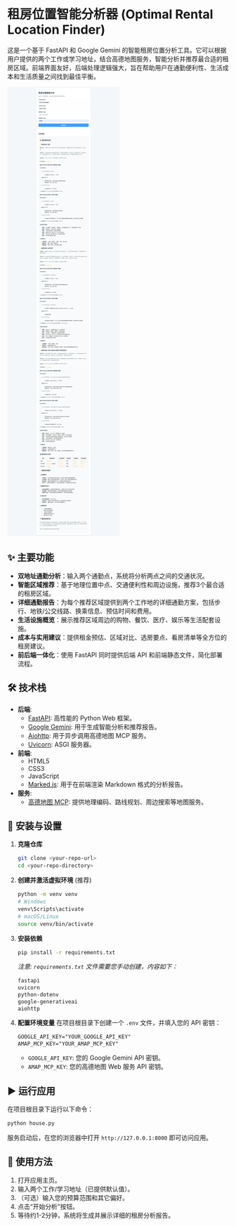 # 租房位置智能分析器 (Optimal Rental Location Finder)

这是一个基于 FastAPI 和 Google Gemini 的智能租房位置分析工具。它可以根据用户提供的两个工作或学习地址，结合高德地图服务，智能分析并推荐最合适的租房区域。前端界面友好，后端处理逻辑强大，旨在帮助用户在通勤便利性、生活成本和生活质量之间找到最佳平衡。

![应用截图](house.png)

## ✨ 主要功能

- **双地址通勤分析**：输入两个通勤点，系统将分析两点之间的交通状况。
- **智能区域推荐**：基于地理位置中点、交通便利性和周边设施，推荐3个最合适的租房区域。
- **详细通勤报告**：为每个推荐区域提供到两个工作地的详细通勤方案，包括步行、地铁/公交线路、换乘信息、预估时间和费用。
- **生活设施概览**：展示推荐区域周边的购物、餐饮、医疗、娱乐等生活配套设施。
- **成本与实用建议**：提供租金预估、区域对比、选房要点、看房清单等全方位的租房建议。
- **前后端一体化**：使用 FastAPI 同时提供后端 API 和前端静态文件，简化部署流程。

## 🛠️ 技术栈

- **后端**:
  - [FastAPI](https://fastapi.tiangolo.com/): 高性能的 Python Web 框架。
  - [Google Gemini](https://ai.google.dev/): 用于生成智能分析和推荐报告。
  - [Aiohttp](https://docs.aiohttp.org/): 用于异步调用高德地图 MCP 服务。
  - [Uvicorn](https://www.uvicorn.org/): ASGI 服务器。
- **前端**:
  - HTML5
  - CSS3
  - JavaScript
  - [Marked.js](https://marked.js.org/): 用于在前端渲染 Markdown 格式的分析报告。
- **服务**:
  - [高德地图 MCP](https://lbs.amap.com/): 提供地理编码、路线规划、周边搜索等地图服务。

## 🚀 安装与设置

1.  **克隆仓库**
    ```bash
    git clone <your-repo-url>
    cd <your-repo-directory>
    ```

2.  **创建并激活虚拟环境** (推荐)
    ```bash
    python -m venv venv
    # Windows
    venv\Scripts\activate
    # macOS/Linux
    source venv/bin/activate
    ```

3.  **安装依赖**
    ```bash
    pip install -r requirements.txt
    ```
    *注意: `requirements.txt` 文件需要您手动创建，内容如下：*
    ```
    fastapi
    uvicorn
    python-dotenv
    google-generativeai
    aiohttp
    ```

4.  **配置环境变量**
    在项目根目录下创建一个 `.env` 文件，并填入您的 API 密钥：
    ```env
    GOOGLE_API_KEY="YOUR_GOOGLE_API_KEY"
    AMAP_MCP_KEY="YOUR_AMAP_MCP_KEY"
    ```
    - `GOOGLE_API_KEY`: 您的 Google Gemini API 密钥。
    - `AMAP_MCP_KEY`: 您的高德地图 Web 服务 API 密钥。

## ▶️ 运行应用

在项目根目录下运行以下命令：

```bash
python house.py
```

服务启动后，在您的浏览器中打开 `http://127.0.0.1:8000` 即可访问应用。

## 📝 使用方法

1.  打开应用主页。
2.  输入两个工作/学习地址（已提供默认值）。
3.  （可选）输入您的预算范围和其它偏好。
4.  点击“开始分析”按钮。
5.  等待约1-2分钟，系统将生成并展示详细的租房分析报告。
